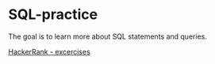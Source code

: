 # SQL-practice

The goal is to learn more about SQL statements and queries.

[HackerRank - excercises](https://github.com/davidellavalle/SQL-practice/tree/main/HackerRank)
